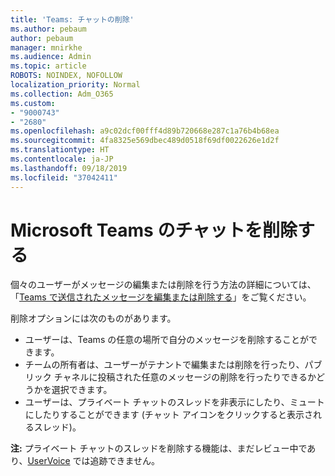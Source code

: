```yaml
---
title: 'Teams: チャットの削除'
ms.author: pebaum
author: pebaum
manager: mnirkhe
ms.audience: Admin
ms.topic: article
ROBOTS: NOINDEX, NOFOLLOW
localization_priority: Normal
ms.collection: Adm_O365
ms.custom:
- "9000743"
- "2680"
ms.openlocfilehash: a9c02dcf00fff4d89b720668e287c1a76b4b68ea
ms.sourcegitcommit: 4fa8325e569dbec489d0518f69df0022626e1d2f
ms.translationtype: HT
ms.contentlocale: ja-JP
ms.lasthandoff: 09/18/2019
ms.locfileid: "37042411"
---
```

# <a name="delete-a-chat-in-microsoft-teams"></a>Microsoft Teams のチャットを削除する

個々のユーザーがメッセージの編集または削除を行う方法の詳細については、「[Teams で送信されたメッセージを編集または削除する](https://support.office.com/article/5f1fe604-a900-4a07-b8b7-8cf70ed6b263)」をご覧ください。 

削除オプションには次のものがあります。

- ユーザーは、Teams の任意の場所で自分のメッセージを削除することができます。
- チームの所有者は、ユーザーがテナントで編集または削除を行ったり、パブリック チャネルに投稿された任意のメッセージの削除を行ったりできるかどうかを選択できます。
- ユーザーは、プライベート チャットのスレッドを非表示にしたり、ミュートにしたりすることができます (チャット アイコンをクリックすると表示されるスレッド)。

**注:** プライベート チャットのスレッドを削除する機能は、まだレビュー中であり、[UserVoice](https://microsoftteams.uservoice.com/forums/555103-public/suggestions/33535006-delete-private-chat-threads) では追跡できません。 